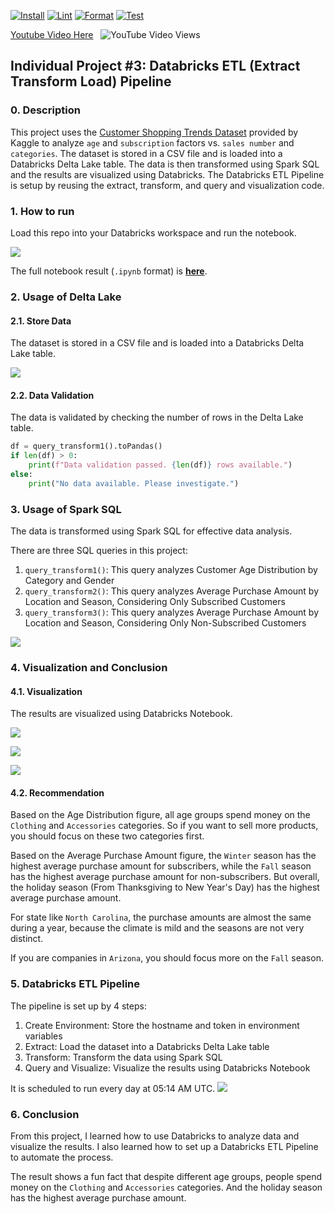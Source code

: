 [![Install](https://github.com/0HugoHu/HugoHu-Project-3/actions/workflows/lint.yml/badge.svg)](https://github.com/0HugoHu/HugoHu-Project-3/actions/workflows/lint.yml)
[![Lint](https://github.com/0HugoHu/HugoHu-Project-3/actions/workflows/format.yml/badge.svg)](https://github.com/0HugoHu/HugoHu-Project-3/actions/workflows/rustfmt.yml)
[![Format](https://github.com/0HugoHu/HugoHu-Project-3/actions/workflows/install.yml/badge.svg)](https://github.com/0HugoHu/HugoHu-Project-3/actions/workflows/binary.yml)
[![Test](https://github.com/0HugoHu/HugoHu-Project-3/actions/workflows/test.yml/badge.svg)](https://github.com/0HugoHu/HugoHu-Project-3/actions/workflows/tests.yml)


[Youtube Video Here](https://youtu.be/tKc4hfgMkNs) 
&nbsp;&nbsp;![YouTube Video Views](https://img.shields.io/youtube/views/tKc4hfgMkNs)


## Individual Project #3: Databricks ETL (Extract Transform Load) Pipeline

### 0. Description
This project uses the [Customer Shopping Trends Dataset](https://www.kaggle.com/datasets/iamsouravbanerjee/customer-shopping-trends-dataset/data) provided by Kaggle to analyze ```age``` and ```subscription``` factors vs. ```sales number``` and ```categories```. 
The dataset is stored in a CSV file and is loaded into a Databricks Delta Lake table. The data is then transformed using Spark SQL and the results are visualized using Databricks. 
The Databricks ETL Pipeline is setup by reusing the extract, transform, and query and visualization code.


### 1. How to run
Load this repo into your Databricks workspace and run the notebook.

![](.tutorial/indi3_notebook.png)

The full notebook result (```.ipynb``` format) is **[here](Project_3_Notebook.ipynb)**.


### 2. Usage of Delta Lake
#### 2.1. Store Data
The dataset is stored in a CSV file and is loaded into a Databricks Delta Lake table.

![](.tutorial/indi3_lake.png)

#### 2.2. Data Validation
The data is validated by checking the number of rows in the Delta Lake table.
```python
df = query_transform1().toPandas()
if len(df) > 0:
    print(f"Data validation passed. {len(df)} rows available.")
else:
    print("No data available. Please investigate.")
```

### 3. Usage of Spark SQL
The data is transformed using Spark SQL for effective data analysis.

There are three SQL queries in this project:
1. ```query_transform1()```: This query analyzes Customer Age Distribution by Category and Gender
2. ```query_transform2()```: This query analyzes Average Purchase Amount by Location and Season, Considering Only Subscribed Customers
3. ```query_transform3()```: This query analyzes Average Purchase Amount by Location and Season, Considering Only Non-Subscribed Customers

![](.tutorial/indi3_sql.png)

### 4. Visualization and Conclusion
#### 4.1. Visualization
The results are visualized using Databricks Notebook.

![](.tutorial/indi3_1.png)

![](.tutorial/indi3_2.png)

![](.tutorial/indi3_3.png)

#### 4.2. Recommendation
Based on the Age Distribution figure, all age groups spend money on the ```Clothing``` and ```Accessories``` categories.
So if you want to sell more products, you should focus on these two categories first.

Based on the Average Purchase Amount figure, the ```Winter``` season has the highest average purchase amount for subscribers, while
the ```Fall``` season has the highest average purchase amount for non-subscribers.
But overall, the holiday season (From Thanksgiving to New Year's Day) has the highest average purchase amount.

For state like ```North Carolina```, the purchase amounts are almost the same during a year, because the climate is mild and the seasons are not very distinct.

If you are companies in ```Arizona```, you should focus more on the ```Fall``` season.


### 5. Databricks ETL Pipeline
The pipeline is set up by 4 steps:
1. Create Environment: Store the hostname and token in environment variables
2. Extract: Load the dataset into a Databricks Delta Lake table
3. Transform: Transform the data using Spark SQL
4. Query and Visualize: Visualize the results using Databricks Notebook

It is scheduled to run every day at 05:14 AM UTC.
![](.tutorial/indi3_workflow.png)


### 6. Conclusion
From this project, I learned how to use Databricks to analyze data and visualize the results. I also learned how to set up a Databricks ETL Pipeline to automate the process.

The result shows a fun fact that despite different age groups, people spend money on the ```Clothing``` and ```Accessories``` categories. And the holiday season has the highest average purchase amount.
